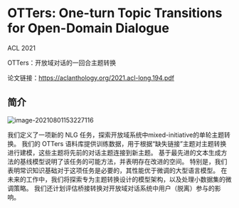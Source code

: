 # OTTers: One-turn Topic Transitions for Open-Domain Dialogue

ACL 2021

OTTers：开放域对话的一回合主题转换

论文链接：https://aclanthology.org/2021.acl-long.194.pdf

## 简介

![image-20210801153227116](https://gitee.com/cao-hu/pictures/raw/master/img/image-20210801153227116.png)

我们定义了一项新的 NLG 任务，探索开放域系统中mixed-initiative的单轮主题转换。 我们的 OTTers 语料库提供训练数据，用于根据“缺失链接”主题对主题转换进行建模，这些主题将先前的对话主题连接到新主题。 基于最先进的文本生成方法的基线模型说明了该任务的可能方法，并表明存在改进的空间。 特别是，我们表明常识知识基础对于这项任务是必要的，其性能优于微调的大型语言模型。 在未来的工作中，我们将探索专为主题转换设计的模型架构，以及处理小数据集的微调策略。 我们还计划评估桥接转换对开放域对话系统中用户（脱离）参与的影响。